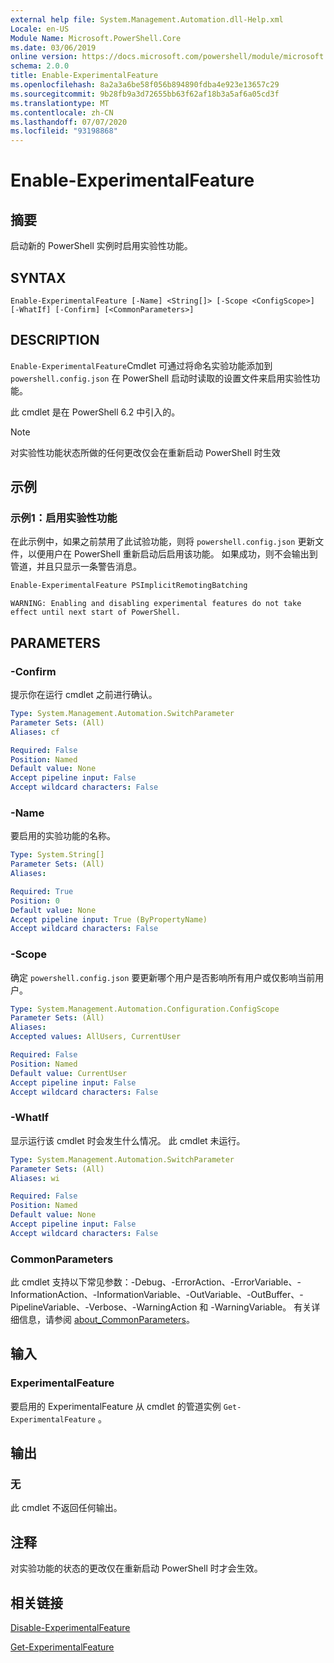 ```yaml
---
external help file: System.Management.Automation.dll-Help.xml
Locale: en-US
Module Name: Microsoft.PowerShell.Core
ms.date: 03/06/2019
online version: https://docs.microsoft.com/powershell/module/microsoft.powershell.core/enable-experimentalfeature?view=powershell-7.1&WT.mc_id=ps-gethelp
schema: 2.0.0
title: Enable-ExperimentalFeature
ms.openlocfilehash: 8a2a3a6be58f056b894890fdba4e923e13657c29
ms.sourcegitcommit: 9b28fb9a3d72655bb63f62af18b3a5af6a05cd3f
ms.translationtype: MT
ms.contentlocale: zh-CN
ms.lasthandoff: 07/07/2020
ms.locfileid: "93198868"
---
```

# Enable-ExperimentalFeature

## 摘要
启动新的 PowerShell 实例时启用实验性功能。

## SYNTAX

```
Enable-ExperimentalFeature [-Name] <String[]> [-Scope <ConfigScope>] [-WhatIf] [-Confirm] [<CommonParameters>]
```

## DESCRIPTION

`Enable-ExperimentalFeature`Cmdlet 可通过将命名实验功能添加到 `powershell.config.json` 在 PowerShell 启动时读取的设置文件来启用实验性功能。

此 cmdlet 是在 PowerShell 6.2 中引入的。

> [!NOTE]
> 对实验性功能状态所做的任何更改仅会在重新启动 PowerShell 时生效

## 示例

### 示例1：启用实验性功能

在此示例中，如果之前禁用了此试验功能，则将 `powershell.config.json` 更新文件，以便用户在 PowerShell 重新启动后启用该功能。
如果成功，则不会输出到管道，并且只显示一条警告消息。

```powershell
Enable-ExperimentalFeature PSImplicitRemotingBatching
```

```Output
WARNING: Enabling and disabling experimental features do not take effect until next start of PowerShell.
```

## PARAMETERS

### -Confirm

提示你在运行 cmdlet 之前进行确认。

```yaml
Type: System.Management.Automation.SwitchParameter
Parameter Sets: (All)
Aliases: cf

Required: False
Position: Named
Default value: None
Accept pipeline input: False
Accept wildcard characters: False
```

### -Name

要启用的实验功能的名称。

```yaml
Type: System.String[]
Parameter Sets: (All)
Aliases:

Required: True
Position: 0
Default value: None
Accept pipeline input: True (ByPropertyName)
Accept wildcard characters: False
```

### -Scope

确定 `powershell.config.json` 要更新哪个用户是否影响所有用户或仅影响当前用户。

```yaml
Type: System.Management.Automation.Configuration.ConfigScope
Parameter Sets: (All)
Aliases:
Accepted values: AllUsers, CurrentUser

Required: False
Position: Named
Default value: CurrentUser
Accept pipeline input: False
Accept wildcard characters: False
```

### -WhatIf

显示运行该 cmdlet 时会发生什么情况。
此 cmdlet 未运行。

```yaml
Type: System.Management.Automation.SwitchParameter
Parameter Sets: (All)
Aliases: wi

Required: False
Position: Named
Default value: None
Accept pipeline input: False
Accept wildcard characters: False
```

### CommonParameters

此 cmdlet 支持以下常见参数：-Debug、-ErrorAction、-ErrorVariable、-InformationAction、-InformationVariable、-OutVariable、-OutBuffer、-PipelineVariable、-Verbose、-WarningAction 和 -WarningVariable。 有关详细信息，请参阅 [about_CommonParameters](https://go.microsoft.com/fwlink/?LinkID=113216)。

## 输入

### ExperimentalFeature

要启用的 ExperimentalFeature 从 cmdlet 的管道实例 `Get-ExperimentalFeature` 。

## 输出

### 无

此 cmdlet 不返回任何输出。

## 注释

对实验功能的状态的更改仅在重新启动 PowerShell 时才会生效。

## 相关链接

[Disable-ExperimentalFeature](Disable-ExperimentalFeature.md)

[Get-ExperimentalFeature](Get-ExperimentalFeature.md)

